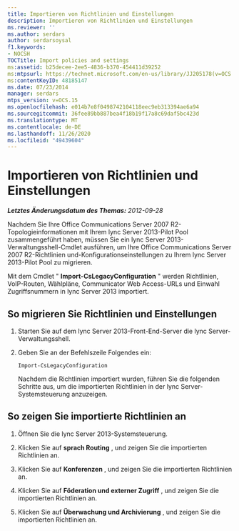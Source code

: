 ```yaml
---
title: Importieren von Richtlinien und Einstellungen
description: Importieren von Richtlinien und Einstellungen
ms.reviewer: ''
ms.author: serdars
author: serdarsoysal
f1.keywords:
- NOCSH
TOCTitle: Import policies and settings
ms:assetid: b25decee-2ee5-4836-b370-454411d39252
ms:mtpsurl: https://technet.microsoft.com/en-us/library/JJ205178(v=OCS.15)
ms:contentKeyID: 48185147
ms.date: 07/23/2014
manager: serdars
mtps_version: v=OCS.15
ms.openlocfilehash: e014b7e8f0498742104118eec9eb313394ae6a94
ms.sourcegitcommit: 36fee89bb887bea4f18b19f17a8c69daf5bc423d
ms.translationtype: MT
ms.contentlocale: de-DE
ms.lasthandoff: 11/26/2020
ms.locfileid: "49439604"
---
```

# <a name="import-policies-and-settings"></a>Importieren von Richtlinien und Einstellungen

<div data-xmlns="http://www.w3.org/1999/xhtml">

<div class="topic" data-xmlns="http://www.w3.org/1999/xhtml" data-msxsl="urn:schemas-microsoft-com:xslt" data-cs="https://msdn.microsoft.com/">

<div data-asp="https://msdn2.microsoft.com/asp">



</div>

<div id="mainSection">

<div id="mainBody">

<span> </span>

_**Letztes Änderungsdatum des Themas:** 2012-09-28_

Nachdem Sie Ihre Office Communications Server 2007 R2-Topologieinformationen mit Ihrem lync Server 2013-Pilot Pool zusammengeführt haben, müssen Sie ein lync Server 2013-Verwaltungsshell-Cmdlet ausführen, um Ihre Office Communications Server 2007 R2-Richtlinien und-Konfigurationseinstellungen zu Ihrem lync Server 2013-Pilot Pool zu migrieren.

Mit dem Cmdlet " **Import-CsLegacyConfiguration** " werden Richtlinien, VoIP-Routen, Wählpläne, Communicator Web Access-URLs und Einwahl Zugriffsnummern in lync Server 2013 importiert.

<div>

## <a name="to-migrate-policies-and-settings"></a>So migrieren Sie Richtlinien und Einstellungen

1.  Starten Sie auf dem lync Server 2013-Front-End-Server die lync Server-Verwaltungsshell.

2.  Geben Sie an der Befehlszeile Folgendes ein:
    
        Import-CsLegacyConfiguration
    
    Nachdem die Richtlinien importiert wurden, führen Sie die folgenden Schritte aus, um die importierten Richtlinien in der lync Server-Systemsteuerung anzuzeigen.

</div>

<div>

## <a name="to-view-imported-policies"></a>So zeigen Sie importierte Richtlinien an

1.  Öffnen Sie die lync Server 2013-Systemsteuerung.

2.  Klicken Sie auf **sprach Routing** , und zeigen Sie die importierten Richtlinien an.

3.  Klicken Sie auf **Konferenzen** , und zeigen Sie die importierten Richtlinien an.

4.  Klicken Sie auf **Föderation und externer Zugriff** , und zeigen Sie die importierten Richtlinien an.

5.  Klicken Sie auf **Überwachung und Archivierung** , und zeigen Sie die importierten Richtlinien an.

</div>

</div>

<span> </span>

</div>

</div>

</div>

